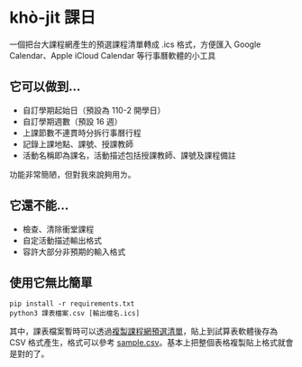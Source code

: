 # khò-ji̍t 課日

一個把台大課程網產生的預選課程清單轉成 .ics 格式，方便匯入 Google Calendar、Apple iCloud Calendar 等行事曆軟體的小工具

## 它可以做到...

- 自訂學期起始日（預設為 110-2 開學日）
- 自訂學期週數（預設 16 週）
- 上課節數不連貫時分拆行事曆行程
- 記錄上課地點、課號、授課教師
- 活動名稱即為課名，活動描述包括授課教師、課號及課程備註

功能非常簡陋，但對我來說夠用ㄌ。

## 它還不能...

- 檢查、清除衝堂課程
- 自定活動描述輸出格式
- 容許大部分非預期的輸入格式

## 使用它無比簡單

```shell
pip install -r requirements.txt
python3 課表檔案.csv [輸出檔名.ics]
```

其中，課表檔案暫時可以透過[複製課程網預選清單](https://nol.ntu.edu.tw/nol/coursesearch/myschedule.php)，貼上到試算表軟體後存為 CSV 格式產生，格式可以參考 [sample.csv](./sample.csv)。基本上把整個表格複製貼上格式就會是對的了。
